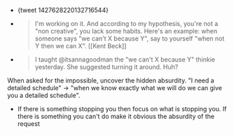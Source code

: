 - {tweet 1427628220132716544}
- > I'm working on it. And according to my hypothesis, you're not a "non creative", you lack some habits. Here's an example: when someone says "we can't X because Y", say to yourself "when not Y then we can X".
[[Kent Beck]]
- > I taught @itsannagoodman the "we can't X because Y" thinkie yesterday. She suggested turning it around. Huh? 

When asked for the impossible, uncover the hidden absurdity. "I need a detailed schedule" -> "when we know exactly what we will do we can give you a detailed schedule".

- If there is something stopping you then focus on what is stopping you. If there is something you can't do make it obvious the absurdity of the request
